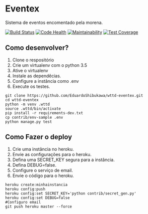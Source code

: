 # Eventex

Sistema de eventos encomentado pela morena.

[![Build Status](https://travis-ci.org/EduardoShibukawa/wttd-eventex.svg?branch=master)](https://travis-ci.org/EduardoShibukawa/wttd-eventex)
[![Code Health](https://landscape.io/github/EduardoShibukawa/wttd-eventex/master/landscape.svg?style=flat)](https://landscape.io/github/EduardoShibukawa/wttd-eventex/master)
[![Maintainability](https://api.codeclimate.com/v1/badges/696e0688cf1c489ef3a0/maintainability)](https://codeclimate.com/github/EduardoShibukawa/wttd-eventex/maintainability)
[![Test Coverage](https://api.codeclimate.com/v1/badges/696e0688cf1c489ef3a0/test_coverage)](https://codeclimate.com/github/EduardoShibukawa/wttd-eventex/test_coverage)

## Como desenvolver?

1. Clone o respositório
2. Crie um virtualenv com o python 3.5
3. Ative o virtualenv
4. Instale as dependêcias.
5. Configure a instância como .env
6. Execute os testes.

```console
git clone https://github.com/EduardoShibukawa/wttd-eventex.git
cd wttd-eventex
python -m venv .wttd
source .wttd/bin/activate
pip install -r requirements-dev.txt
cp contrib/env-sample .env 
python manage.py test        
```

## Como Fazer o deploy

1. Crie uma instância no heroku.
2. Envie as configurações para o heroku.
3. Defina uma SECRET_KEY segura para a instância.
4. Defina DEBUG=false.
5. Configure o serviço de email.
6. Envie o código para o heroku.

```console
heroku create:minhainstancia
heroku config:push
heroku config:set SECRET_KEY='python contrib/secret_gen.py'
heroku config:set DEBUG=false
#Configuro email
git push heroku master --force
```